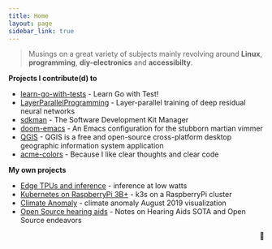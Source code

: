 ```yaml
---
title: Home
layout: page
sidebar_link: true
---
```


> Musings on a great variety of subjects mainly revolving around **Linux**, **programming**, **diy-electronics** and **accessibilty**.

**Projects I contribute(d) to**

-   [learn-go-with-tests](https://github.com/quii/learn-go-with-tests) - Learn Go with Test!
-   [LayerParallelProgramming](https://github.com/steffi7574/LayerParallelLearning) - Layer-parallel training of deep residual neural networks
-   [sdkman](https://sdkman.io) - The Software Development Kit Manager
-   [doom-emacs](https://github.com/hlissner/doom-emacs) - An Emacs configuration for the stubborn martian vimmer
-   [QGIS](https://qgis.org) - QGIS is a free and open-source cross-platform desktop geographic information system application
-   [acme-colors](https://github.com/rscircus/acme-colors) - Because I like clear thoughts and clear code

**My own projects**

- [Edge TPUs and inference](https://rscircus.github.io/2020/01/25/coral-ai-edge.html) - inference at low watts
- [Kubernetes on RaspberryPi 3B+](https://rscircus.github.io/2020/01/21/tinker-kubecloud.html) - k3s on a RaspberryPi cluster
- [Climate Anomaly](https://rscircus.github.io/pages/climate_anomaly) - climate anomaly August 2019 visualization
- [Open Source hearing aids](https://rscircus.github.io/pages/open-source-hearing-aids.html) - Notes on Hearing Aids SOTA and Open Source endeavors

<p style="text-align: right">🖤</p>
